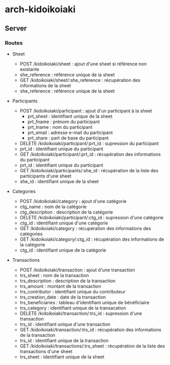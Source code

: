 ﻿# arch-kidoikoiaki

## Server

### Routes

* Sheet
  * POST /kidoikoiaki/sheet : ajout d'une sheet si référence non existante
   * she_reference : référence unique de la sheet
  * GET /kidoikoiaki/sheet/:she_reference : récupération des informations de la sheet
   * she_reference : référence unique de la sheet

* Participants
  * POST /kidoikoiaki/participant : ajout d'un participant à la sheet
    * prt_sheet : identifiant unique de la sheet
    * prt_fname : prénom du participant
    * prt_lname : nom du participant
    * prt_email : adresse e-mail du participant
    * prt_share : part de base du participant
  * DELETE /kidoikoiaki/participant/:prt_id : supression du participant
   * prt_id : identifiant unique du participant
  * GET /kidoikoiaki/participant/:prt_id : récupération des informations du participant
   * prt_id : identifiant unique du participant
  * GET /kidoikoiaki/participants/:she_id : récupération de la liste des participants d'une sheet
   * she_id : identifiant unique de la sheet

* Categories
  * POST /kidoikoiaki/category : ajout d'une catégorie
   * ctg_name : nom de la catégorie
   * ctg_description : description de la catégorie
  * DELETE /kidoikoiaki/participant/:ctg_id : supression d'une catégorie
   * ctg_id : identifiant unique d'une catégorie
  * GET /kidoikoiaki/category : récupération des informations des catégories
  * GET /kidoikoiaki/category/:ctg_id : récupération des informations de la catégorie
   * ctg_id : identifiant unique de la catégorie

* Transactions
  * POST /kidoikoiaki/transaction : ajout d'une transaction
   * trs_sheet : nom de la transaction
   * trs_description : description de la transaction
   * trs_amount : montant de la transaction
   * trs_contributor : identifiant unique du contributeur
   * trs_creation_date : date de la transaction
   * trs_beneficiaries : tableau d'identifiant unique de bénéficiaire
   * trs_category : identifiant unique de la transacation
  * DELETE /kidoikoiaki/transaction/:trs_id : supression d'une transaction
   * trs_id : identifiant unique d'une transaction
  * GET /kidoikoiaki/transaction/:trs_id : récupération des informations de la transaction
   * trs_id : identifiant unique de la transaction
  * GET /kidoikoiaki/transactions/:trs_sheet : récupération de la liste des transactions d'une sheet
   * trs_sheet : identifiant unique de la sheet
